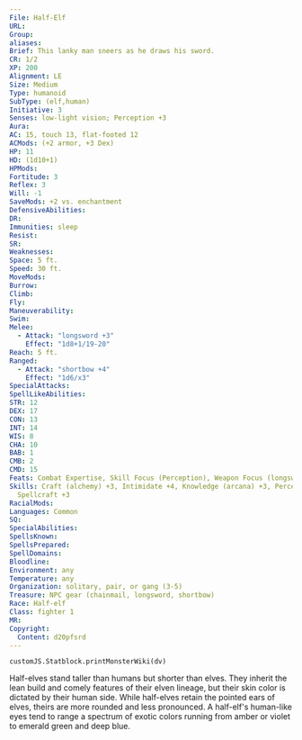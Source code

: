 ```yaml
---
File: Half-Elf
URL:
Group:
aliases:
Brief: This lanky man sneers as he draws his sword.
CR: 1/2
XP: 200
Alignment: LE
Size: Medium
Type: humanoid
SubType: (elf,human)
Initiative: 3
Senses: low-light vision; Perception +3
Aura:
AC: 15, touch 13, flat-footed 12
ACMods: (+2 armor, +3 Dex)
HP: 11
HD: (1d10+1)
HPMods:
Fortitude: 3
Reflex: 3
Will: -1
SaveMods: +2 vs. enchantment
DefensiveAbilities:
DR:
Immunities: sleep
Resist:
SR:
Weaknesses:
Space: 5 ft.
Speed: 30 ft.
MoveMods:
Burrow:
Climb:
Fly:
Maneuverability:
Swim:
Melee: 
  - Attack: "longsword +3"
    Effect: "1d8+1/19-20"
Reach: 5 ft.
Ranged: 
  - Attack: "shortbow +4"
    Effect: "1d6/x3"
SpecialAttacks:
SpellLikeAbilities:
STR: 12
DEX: 17
CON: 13
INT: 14
WIS: 8
CHA: 10
BAB: 1
CMB: 2
CMD: 15
Feats: Combat Expertise, Skill Focus (Perception), Weapon Focus (longsword)
Skills: Craft (alchemy) +3, Intimidate +4, Knowledge (arcana) +3, Perception +3,
  Spellcraft +3
RacialMods:
Languages: Common
SQ:
SpecialAbilities:
SpellsKnown:
SpellsPrepared:
SpellDomains:
Bloodline:
Environment: any
Temperature: any
Organization: solitary, pair, or gang (3-5)
Treasure: NPC gear (chainmail, longsword, shortbow)
Race: Half-elf
Class: fighter 1
MR:
Copyright:
  Content: d20pfsrd
---
```

```dataviewjs
customJS.Statblock.printMonsterWiki(dv)
```
Half-elves stand taller than humans but shorter than elves. They
  inherit the lean build and comely features of their elven lineage, but their
  skin color is dictated by their human side. While half-elves retain the
  pointed ears of elves, theirs are more rounded and less pronounced. A
  half-elf's human-like eyes tend to range a spectrum of exotic colors running
  from amber or violet to emerald green and deep blue.
